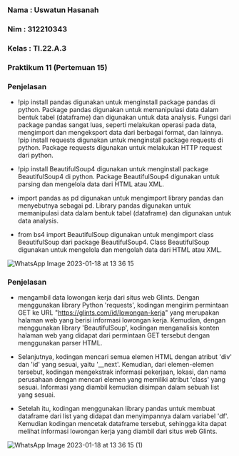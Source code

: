 ### Nama  : Uswatun Hasanah
### Nim   : 312210343
### Kelas : TI.22.A.3
### Praktikum 11 (Pertemuan 15)

### Penjelasan

- !pip install pandas digunakan untuk menginstall package pandas di python. Package pandas digunakan untuk memanipulasi data dalam bentuk tabel (dataframe) 
dan digunakan untuk data analysis. Fungsi dari package pandas sangat luas, seperti melakukan operasi pada data, mengimport dan mengeksport data dari berbagai format,
dan lainnya. !pip install requests digunakan untuk menginstall package requests di python. Package requests digunakan untuk melakukan HTTP request dari python.

- !pip install BeautifulSoup4 digunakan untuk menginstall package BeautifulSoup4 di python. Package BeautifulSoup4 digunakan untuk parsing dan
mengelola data dari HTML atau XML.

- import pandas as pd digunakan untuk mengimport library pandas dan menyebutnya sebagai pd. Library pandas digunakan untuk memanipulasi data
dalam bentuk tabel (dataframe) dan digunakan untuk data analysis.

- from bs4 import BeautifulSoup digunakan untuk mengimport class BeautifulSoup dari package BeautifulSoup4. Class BeautifulSoup digunakan untuk 
mengelola dan mengolah data dari HTML atau XML.

![WhatsApp Image 2023-01-18 at 13 36 15](https://user-images.githubusercontent.com/115516474/213101803-f214b2b5-90ca-429f-82e2-a709648e0043.jpeg)


### Penjelasan

- mengambil data lowongan kerja dari situs web Glints. Dengan menggunakan library Python 'requests',
kodingan mengirim permintaan GET ke URL "https://glints.com/id/lowongan-kerja" yang merupakan halaman web yang berisi
informasi lowongan kerja. 
Kemudian, dengan menggunakan library 'BeautifulSoup', kodingan menganalisis konten halaman web yang didapat dari permintaan GET tersebut dengan menggunakan parser HTML.

- Selanjutnya, kodingan mencari semua elemen HTML dengan atribut 'div' dan 'id' yang sesuai, yaitu '__next'. Kemudian, dari elemen-elemen tersebut, 
kodingan mengekstrak informasi pekerjaan, lokasi, dan nama perusahaan dengan mencari elemen yang memiliki atribut 'class' yang sesuai. 
Informasi yang diambil kemudian disimpan dalam sebuah list yang sesuai.

- Setelah itu, kodingan menggunakan library pandas untuk membuat dataframe dari list yang didapat dan menyimpannya dalam variabel 'df'. 
Kemudian kodingan mencetak dataframe tersebut, sehingga kita dapat melihat informasi lowongan kerja yang diambil dari situs web Glints.

![WhatsApp Image 2023-01-18 at 13 36 15 (1)](https://user-images.githubusercontent.com/115516474/213101902-c093da7b-9bcc-454d-8833-c6fe64b95a99.jpeg)

